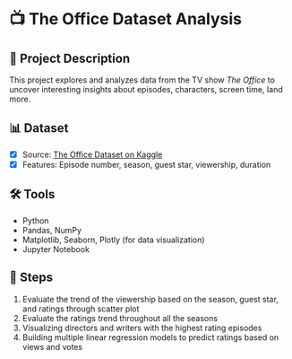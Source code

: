 # 📺 The Office Dataset Analysis

## 📌 Project Description

This project explores and analyzes data from the TV show *The Office* to uncover interesting insights about episodes, characters, screen time, Iand more. 
## 📊 Dataset

- [x] Source: [The Office Dataset on Kaggle](https://www.kaggle.com/datasets/nehaprabhavalkar/the-office-dataset/data)
- [x] Features: Episode number, season, guest star, viewership, duration

## 🛠️ Tools

- Python
- Pandas, NumPy
- Matplotlib, Seaborn, Plotly (for data visualization)
- Jupyter Notebook

## 🚀 Steps
1.  Evaluate the trend of the viewership based on the season, guest star, and ratings through scatter plot
2.  Evaluate the ratings trend throughout all the seasons
3.  Visualizing directors and writers with the highest rating episodes
4.  Building multiple linear regression models to predict ratings based on views and votes



